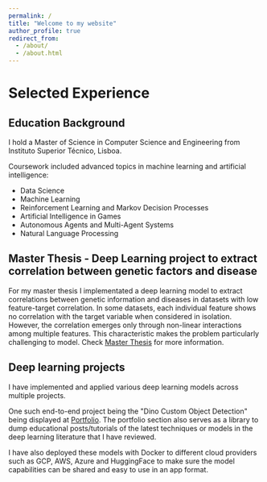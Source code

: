 ```yaml
---
permalink: /
title: "Welcome to my website"
author_profile: true
redirect_from: 
  - /about/
  - /about.html
---
```


# Selected Experience
## Education Background

I hold a Master of Science in Computer Science and Engineering from Instituto Superior Técnico, Lisboa. 

Coursework included advanced topics in machine learning and artificial intelligence:
- Data Science
- Machine Learning
- Reinforcement Learning and Markov Decision Processes
- Artificial Intelligence in Games
- Autonomous Agents and Multi-Agent Systems
- Natural Language Processing

## Master Thesis - Deep Learning project to extract correlation between genetic factors and disease

For my master thesis I implementated a deep learning model to extract correlations between genetic information and diseases in datasets with low feature-target correlation. In some datasets, each individual feature shows no correlation with the target variable when considered in isolation. However, the correlation emerges only through non-linear interactions among multiple features. This characteristic makes the problem particularly challenging to model. Check [Master Thesis](https://hbvsa.github.io/master_thesis/) for more information.

## Deep learning projects

I have implemented and applied various deep learning models across multiple projects. 

One such end-to-end project being the "Dino Custom Object Detection" being displayed at [Portfolio](https://hbvsa.github.io/portfolio/). 
The portfolio section also serves as a library to dump educational posts/tutorials of the latest techniques or models in the deep learning literature that I have reviewed. 

I have also deployed these models with Docker to different cloud providers such as GCP, AWS, Azure and HuggingFace to make sure the model capabilities can be shared and easy to use in an app format.
